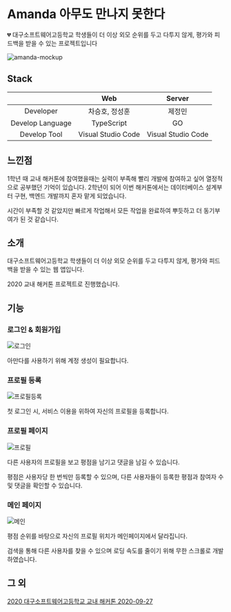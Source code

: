 # Amanda 아무도 만나지 못한다
💔 대구소프트웨어고등학교 학생들이 더 이상 외모 순위를 두고 다투지 않게, 평가와 피드백을 받을 수 있는 프로젝트입니다

![amanda-mockup](https://user-images.githubusercontent.com/52072077/112094120-05214880-8bde-11eb-859b-20d3ee11be3e.png)

## Stack
|                      | Web     | Server        | 
|:--------------------:|:---------------:|:------------------:|
| Developer | 차승호, 정성훈 | 제정민 | 
| Develop Language | TypeScript | GO| 
| Develop Tool     | Visual Studio Code  | Visual Studio Code | 

## 느낀점

1학년 때 교내 해커톤에 참여했을때는 실력이 부족해 빨리 개발에 참여하고 싶어 열정적으로 공부했던 기억이 있습니다. 2학년이 되어 이번 해커톤에서는 데이터베이스 설계부터 구현, 백엔드 개발까지 혼자 맡게 되었습니다.

시간이 부족할 것 같았지만 빠르게 작업해서 모든 작업을 완료하여 뿌듯하고 더 동기부여가 된 것 같습니다.

## 소개

대구소프트웨어고등학교 학생들이 더 이상 외모 순위를 두고 다투지 않게, 평가와 피드백을 받을 수 있는 웹 앱입니다.

2020 교내 해커톤 프로젝트로 진행했습니다.

## 기능

### 로그인 & 회원가입

![로그인](https://user-images.githubusercontent.com/52072077/112094084-f63a9600-8bdd-11eb-8731-0cefd8351088.png)

아만다를 사용하기 위해 계정 생성이 필요합니다.

### 프로필 등록

![프로필등록](https://user-images.githubusercontent.com/52072077/112094100-fc307700-8bdd-11eb-8c35-15ff83553bf0.png)

첫 로그인 시, 서비스 이용을 위하여 자신의 프로필을 등록합니다.

### 프로필 페이지

![프로필](https://user-images.githubusercontent.com/52072077/112094102-fd61a400-8bdd-11eb-9c8f-f7c2ea352622.png)

다른 사용자의 프로필을 보고 평점을 남기고 댓글을 남길 수 있습니다.

평점은 사용자당 한 번씩만 등록할 수 있으며, 다른 사용자들이 등록한 평점과 참여자 수 및 댓글을 확인할 수 있습니다.

### 메인 페이지

![메인](https://user-images.githubusercontent.com/52072077/112094112-03578500-8bde-11eb-8531-632d879df009.png)

평점 순위를 바탕으로 자신의 프로필 위치가 메인페이지에서 달라집니다.

검색을 통해 다른 사용자를 찾을 수 있으며 로딩 속도를 줄이기 위해 무한 스크롤로 개발하였습니다.


## 그 외

[2020 대구소프트웨어고등학교 교내 해커톤 2020-09-27](https://jjmin321.github.io/development/2020-대구소프트웨어고등학교-교내-해커톤/)
